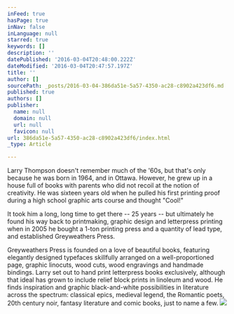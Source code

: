 ```yaml
---
inFeed: true
hasPage: true
inNav: false
inLanguage: null
starred: true
keywords: []
description: ''
datePublished: '2016-03-04T20:48:00.222Z'
dateModified: '2016-03-04T20:47:57.197Z'
title: ''
author: []
sourcePath: _posts/2016-03-04-386da51e-5a57-4350-ac28-c8902a423df6.md
published: true
authors: []
publisher:
  name: null
  domain: null
  url: null
  favicon: null
url: 386da51e-5a57-4350-ac28-c8902a423df6/index.html
_type: Article

---
```

Larry Thompson doesn't remember much of the '60s, but that's only because he was born in 1964, and in Ottawa. However, he grew up in a house full of books with parents who did not recoil at the notion of creativity. He was sixteen years old when he pulled his first printing proof during a high school graphic arts course and thought "Cool!"

It took him a long, long time to get there -- 25 years -- but ultimately he found his way back to printmaking, graphic design and letterpress printing when in 2005 he bought a 1-ton printing press and a quantity of lead type, and established Greyweathers Press. 

Greyweathers Press is founded on a love of beautiful books, featuring elegantly designed typefaces skillfully arranged on a well-proportioned page, graphic linocuts, wood cuts, wood engravings and handmade bindings.  Larry set out to hand print letterpress books exclusively, although that ideal has grown to include relief block prints in linoleum and wood. He finds inspiration and graphic black-and-white possibilities in literature across the spectrum: classical epics, medieval legend, the Romantic poets, 20th century noir, fantasy literature and comic books, just to name a few.
![](https://the-grid-user-content.s3-us-west-2.amazonaws.com/7e1c178f-4bd7-4ff3-b6d7-d65da4dd1619.jpg)